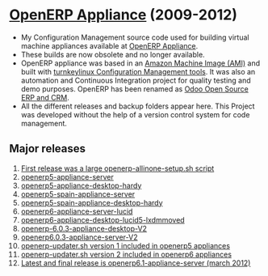 # [OpenERP Appliance](http://openerpappliance.com) (2009-2012)
- My Configuration Management source code used for building virtual machine appliances available at [OpenERP Appliance](http://openerpappliance.com). 
- These builds are now obsolete and no longer available. 
- OpenERP appliance was based in an [Amazon Machine Image (AMI)](http://docs.aws.amazon.com/AWSEC2/latest/UserGuide/AMIs.html) and built with [turnkeylinux Configuration Management tools](https://www.turnkeylinux.org/). It was also an automation and Continuous Integration project for quality testing and demo purposes. OpenERP has been renamed as [Odoo Open Source ERP and CRM](http://www.odoo.com).
- All the different releases and backup folders appear here. This Project was developed without the help of a version control system for code management.

## Major releases
1. [First release was a large openerp-allinone-setup.sh script](https://github.com/inafev/openerpappliance/blob/master/openerp-allinone-setup.sh)
2. [openerp5-appliance-server](https://github.com/inafev/openerpappliance/tree/master/openerp5-appliance-server)
3. [openerp5-appliance-desktop-hardy](https://github.com/inafev/openerpappliance/tree/master/openerp5-appliance-desktop-hardy)
4. [openerp5-spain-appliance-server](https://github.com/inafev/openerpappliance/tree/master/openerp5-spain-appliance-server)
5. [openerp5-spain-appliance-desktop-hardy](https://github.com/inafev/openerpappliance/tree/master/openerp5-spain-appliance-desktop-hardy)
6. [openerp6-appliance-server-lucid](https://github.com/inafev/openerpappliance/tree/master/openerp6-appliance-server-lucid)
7. [openerp6-appliance-desktop-lucid5-lxdmmoved](https://github.com/inafev/openerpappliance/tree/master/openerp6-appliance-desktop-lucid5-lxdmmoved)
8. [openerp-6.0.3-appliance-desktop-V2](https://github.com/inafev/openerpappliance/tree/master/openerp6.0.3-appliance-desktop-V2)
9. [openerp6.0.3-appliance-server-V2](https://github.com/inafev/openerpappliance/tree/master/openerp6.0.3-appliance-server-V2)
10. [openerp-updater.sh version 1 included in openerp5 appliances](https://github.com/inafev/openerpappliance/blob/master/updater/openerp-updater.sh)
11. [openerp-updater.sh version 2 included in openerp6 appliances](https://github.com/inafev/openerpappliance/blob/master/openerp-updaterV2/V6.1/openerp-updater.sh)
12. [Latest and final release is openerp6.1-appliance-server (march 2012)](https://github.com/inafev/openerpappliance/tree/master/openerp6.1-appliance-server)



